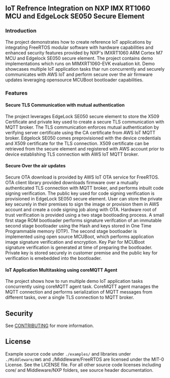 ## IoT Refrence Integration on NXP IMX RT1060 MCU and EdgeLock SE050 Secure Element


### Introduction
The project demonstrates how to create reference IoT applications by integrating FreeRTOS modular software with hardware capabilities and enhanced security features provided by NXP's IMXRT1060 ARM Cortex M7 MCU and Edgelock SE050 secure element. The project contains demo implementations which runs on MIMXRT1060-EVK evaluation kit. Demo showcases multiple IoT application tasks thar run concurrently and securely communicates with AWS IoT and perform secure over the air firmware updates leveraging opensource MCUBoot bootloader capabilities.


### Features

#### Secure TLS Communication with mutual authentication

The project leverages EdgeLock SE050 secure element to store the X509 Certificate and private key used to create a secure TLS communication with MQTT broker. The TLS communication enforces mutual authentication by verifying server certificate using the CA certificate from AWS IoT MQTT broker. Edgelock SE050 comes preprovisioned with the device credentials and X509 certificate for the TLS connection. X509 certificate can be retrieved from the secure element and registered with AWS account prior to device establishing TLS connection with AWS IoT MQTT broker.


#### Secure Over the air updates
Secure OTA download is provided by AWS IoT OTA service for FreeRTOS. OTA client library provided downloads firmware over a mutually authenticated TLS connection with MQTT broker, and performs inbuilt code signing verification. The public key used for code signing verification is provisioned in EdgeLock SE050 secure element. User can store the private key securely in their premises to sign the image or provision them in AWS account and create a code signing job along with OTA.
Hardware root of trust verification is provided using a two stage bootloading process. A small first stage ROM bootloader performs signature verifcation of an immutable second stage bootloader using the Hash and keys stored in One Time Programmable memory (OTP). The second stage bootloader is implemented using open source MCUBoot, which performs application image signature verification and encryption. Key Pair for MCUBoot signature verification is generated at time of preparing the bootloader. Private key is stored securely in customer premise and the public key for verification is emebedded into the bootloader.

#### IoT Application Multitasking using coreMQTT Agent
The project shows how to run multiple demo IoT application tasks concurrently using coreMQTT agent task. CoreMQTT agent manages the MQTT connection and performs serialization of MQTT messages from different tasks, over a single TLS connection to MQTT broker.

## Security

See [CONTRIBUTING](CONTRIBUTING.md#security-issue-notifications) for more information.

## License

Example source code under `./examples/` and libraries under `./Middleware/AWS` and ./Middleware/FreeRTOS are licensed under the MIT-0 License. See the LICENSE file. For all other source code licenses including core/ and Middleware/NXP folders, see source header documentation.
